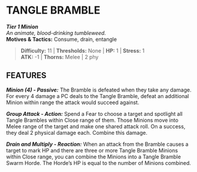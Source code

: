 ﻿---
tier: 1
type: Minion
difficulty: 11
hp: 1
stress: 1
---
# TANGLE BRAMBLE

***Tier 1 Minion***  
*An animate, blood-drinking tumbleweed.*  
**Motives & Tactics:** Consume, drain, entangle

> **Difficulty:** 11 | **Thresholds:** None | **HP:** 1 | **Stress:** 1  
> **ATK:** -1 | **Thorns:** Melee | 2 phy  

## FEATURES

***Minion (4) - Passive:*** The Bramble is defeated when they take any damage. For every 4 damage a PC deals to the Tangle Bramble, defeat an additional Minion within range the attack would succeed against.

***Group Attack - Action:*** Spend a Fear to choose a target and spotlight all Tangle Brambles within Close range of them. Those Minions move into Melee range of the target and make one shared attack roll. On a success, they deal 2 physical damage each. Combine this damage.

***Drain and Multiply - Reaction:*** When an attack from the Bramble causes a target to mark HP and there are three or more Tangle Bramble Minions within Close range, you can combine the Minions into a Tangle Bramble Swarm Horde. The Horde’s HP is equal to the number of Minions combined.
